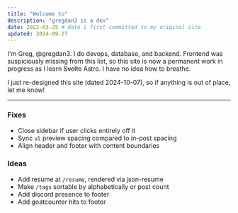 ```yaml
---
title: "Welcome to"
description: "gregdan3 is a dev"
date: 2022-03-25 # date i first committed to my original site
updated: 2024-09-27
---
```


I'm Greg, @gregdan3. I do devops, database, and backend. Frontend was
suspiciously missing from this list, so this site is now a permanent work in
progress as I learn ~~Svelte~~ Astro. I have no idea how to breathe.

I just re-designed this site (dated 2024-10-07), so if anything is out of place,
let me know!

---

### Fixes

- Close sidebar if user clicks entirely off it
- Sync `ul` preview spacing compared to in-post spacing
- Align header and footer with content boundaries

### Ideas

- Add resume at `/resume`, rendered via json-resume
- Make `/tags` sortable by alphabetically or post count
- Add discord presence to footer
- Add goatcounter hits to footer
